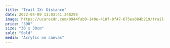 ```yaml
---
title: "Trail IX: Distance"
date: 2022-04-09 11:03:41.348298
image: https://ucarecdn.com/0944fab9-140e-410f-8f47-675ea084b219/trail-ix-distance.jpg
price: "390"
size: "30 x 30cm"
sold: "Sold"
media: "Acrylic on canvas"
---
```


